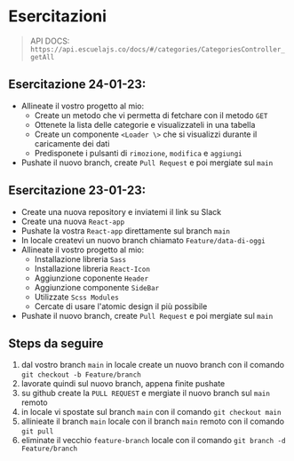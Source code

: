 # Esercitazioni

> API DOCS: `https://api.escuelajs.co/docs/#/categories/CategoriesController_getAll`

## Esercitazione 24-01-23:

- Allineate il vostro progetto al mio:
  - Create un metodo che vi permetta di fetchare con il metodo `GET`
  - Ottenete la lista delle categorie e visualizzateli in una tabella
  - Create un componente `<Loader \>` che si visualizzi durante il caricamente dei dati
  - Predisponete i pulsanti di `rimozione`, `modifica` e `aggiungi`
- Pushate il nuovo branch, create `Pull Request` e poi mergiate sul `main`

## Esercitazione 23-01-23:

- Create una nuova repository e inviatemi il link su Slack
- Create una nuova `React-app`
- Pushate la vostra `React-app` direttamente sul branch `main`
- In locale createvi un nuovo branch chiamato `Feature/data-di-oggi`
- Allineate il vostro progetto al mio:
  - Installazione libreria `Sass`
  - Installazione libreria `React-Icon`
  - Aggiunzione coponente `Header`
  - Aggiunzione componente `SideBar`
  - Utilizzate `Scss Modules`
  - Cercate di usare l'atomic design il più possibile
- Pushate il nuovo branch, create `Pull Request` e poi mergiate sul `main`

## Steps da seguire

1. dal vostro branch `main` in locale create un nuovo branch con il comando `git checkout -b Feature/branch`
2. lavorate quindi sul nuovo branch, appena finite pushate
3. su github create la `PULL REQUEST` e mergiate il nuovo branch sul `main` remoto
4. in locale vi spostate sul branch `main` con il comando `git checkout main`
5. allinieate il branch `main` locale con il branch `main` remoto con il comando `git pull`
6. eliminate il vecchio `feature-branch` locale con il comando `git branch -d Feature/branch`

